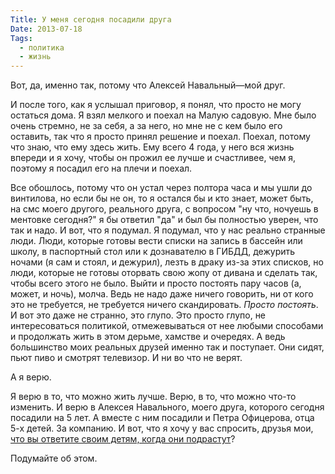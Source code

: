 ```yaml
---
Title: У меня сегодня посадили друга
Date: 2013-07-18
Tags:
  - политика
  - жизнь
---
```


Вот, да, именно так, потому что Алексей Навальный—мой друг.

И после того, как я услышал приговор, я понял, что просто не могу остаться дома. Я взял мелкого и поехал на Малую садовую. Мне было очень стремно, не за себя, а за него, но мне не с кем было его оставить, так что я просто принял решение и поехал. Поехал, потому что знаю, что ему здесь жить. Ему всего 4 года, у него вся жизнь впереди и я хочу, чтобы он прожил ее лучше и счастливее, чем я, поэтому я посадил его на плечи и поехал.

Все обошлось, потому что он устал через полтора часа и мы ушли до винтилова, но если бы не он, то я остался бы и кто знает, может быть, на смс моего другого, реального друга, с вопросом "ну что, ночуешь в ментовке сегодня?" я бы ответил "да" и был бы полностью уверен, что так и надо.
И вот, что я подумал. Я подумал, что у нас реально странные люди. Люди, которые готовы вести списки на запись в бассейн или школу, в паспортный стол или к дознавателю в ГИБДД, дежурить ночами (я сам и стоял, и дежурил), лезть в драку из-за этих списков, но люди, которые не готовы оторвать свою жопу от дивана и сделать так, чтобы всего этого не было. Выйти и просто постоять пару часов (а, может, и ночь), молча. Ведь не надо даже ничего говорить, ни от кого это не требуется, не требуется ничего скандировать. <i>Просто постоять</i>. И вот это даже не странно, это глупо. Это просто глупо, не интересоваться политикой, отмежевываться от нее любыми способами и продолжать жить в этом дерьме, хамстве и очередях. А ведь большинство моих реальных друзей именно так и поступает. Они сидят, пьют пиво и смотрят телевизор. И ни во что не верят.

А я верю.

Я верю в то, что можно жить лучше. Верю, в то, что можно что-то изменить. И верю в Алексея Навального, моего друга, которого сегодня посадили на 5 лет. А вместе с ним посадили и Петра Офицерова, отца 5-х детей. За компанию. И вот, что я хочу у вас спросить, друзья мои, [что вы ответите своим детям, когда они подрастут][1]?

Подумайте об этом.

[1]: http://youtu.be/m9YCqjWp_qg?t=2m17s